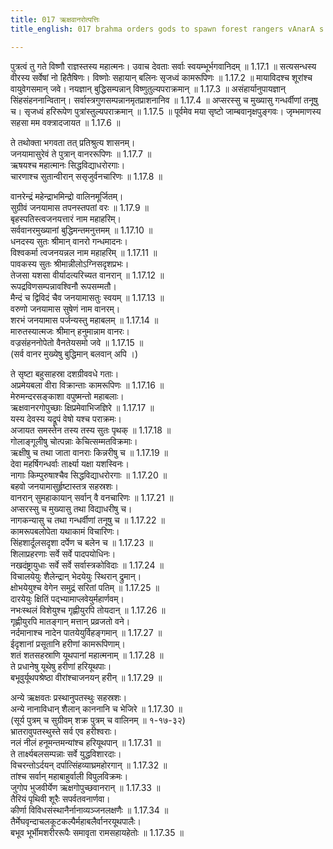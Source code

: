 ```yaml
---
title: 017 ऋक्षवानरोत्पत्तिः
title_english: 017 brahma orders gods to spawn forest rangers vAnarA s

---
```

<div class="audioEmbed"  caption="श्रीराम-हरिसीताराममूर्ति-घनपाठिभ्यां वचनम्" src="https://archive.org/download/Ramayana-recitation-Sriram-harisItArAmamUrti-Ghanapaati-v2/Kanda_1/Kanda_1_BK-017-Ruksha_Vaanarothpaththi.mp3"></div>
पुत्रत्वं तु गते विष्णौ राज्ञस्तस्य महात्मनः।  
उवाच देवताः सर्वाः स्वयम्भूर्भगवानिदम् ॥ 1.17.1 ॥   
सत्यसन्धस्य वीरस्य सर्वेषां नो हितैषिणः।  
विष्णोः सहायान् बलिनः सृजध्वं कामरूपिणः ॥ 1.17.2 ॥   
मायाविदश्च शूरांश्च वायुवेगसमान् जवे।  
नयज्ञान् बुद्धिसम्पन्नान् विष्णुतुल्यपराक्रमान् ॥ 1.17.3 ॥   
असंहार्यानुपायज्ञान् सिंहसंहननान्वितान्।  
सर्वास्त्रगुणसम्पन्नानमृतप्राशनानिव ॥ 1.17.4 ॥   
अप्सरस्सु च मुख्यासु गन्धर्वीणां तनूषु च।  
सृजध्वं हरिरूपेण पुत्रांस्तुल्यपराक्रमान् ॥ 1.17.5 ॥   
पूर्वमेव मया सृष्टो जाम्बवानृक्षपुङ्गवः।  
जृम्भमाणस्य सहसा मम वक्त्रादजायत ॥ 1.17.6 ॥   

ते तथोक्ता भगवता तत् प्रतिश्रुत्य शासनम्।  
जनयामासुरेवं ते पुत्रान् वानररूपिणः ॥ 1.17.7 ॥   
ऋषयश्च महात्मानः सिद्धविद्याधरोरगाः।  
चारणाश्च सुतान्वीरान् ससृजुर्वनचारिणः ॥ 1.17.8 ॥   

वानरेन्द्रं महेन्द्राभमिन्द्रो वालिनमूर्जितम्।  
सुग्रीवं जनयामास तपनस्तपतां वरः ॥ 1.17.9 ॥   
बृहस्पतिस्त्वजनयत्तारं नाम महाहरिम्।  
सर्ववानरमुख्यानां बुद्धिमन्तमनुत्तमम् ॥ 1.17.10 ॥   
धनदस्य सुतः श्रीमान् वानरो गन्धमादनः।  
विश्वकर्मा त्वजनयन्नल नाम महाहरिम् ॥ 1.17.11 ॥   
पावकस्य सुतः श्रीमान्नीलोऽग्निसदृशप्रभः।  
तेजसा यशसा वीर्यादत्यरिच्यत वानरान् ॥ 1.17.12 ॥   
रूपद्रविणसम्पन्नावश्विनौ रूपसम्मतौ।  
मैन्दं च द्विविदं चैव जनयामासतुः स्वयम् ॥ 1.17.13 ॥   
वरुणो जनयामास सुषेणं नाम वानरम्।  
शरभं जनयामास पर्जन्यस्तु महाबलम् ॥ 1.17.14 ॥   
मारुतस्यात्मजः श्रीमान् हनुमान्नाम वानरः।  
वज्रसंहननोपेतो वैनतेयसमो जवे ॥ 1.17.15 ॥   
(सर्व वानर मुख्येषु बुद्धिमान् बलवान् अपि ।)  

ते सृष्टा बहुसाहस्रा दशग्रीववधे गताः।  
अप्रमेयबला वीरा विक्रान्ताः कामरूपिणः ॥ 1.17.16 ॥   
मेरुमन्दरसङ्काशा वपुष्मन्तो महाबलाः।  
ऋक्षवानरगोपुच्छाः क्षिप्रमेवाभिजज्ञिरे ॥ 1.17.17 ॥   
यस्य देवस्य यद्रूपं वेषो यश्च पराक्रमः।  
अजायत समस्तेन तस्य तस्य सुतः पृथक् ॥ 1.17.18 ॥   
गोलाङ्गूलीषु चोत्पन्नाः केचित्सम्मतविक्रमाः।  
ऋक्षीषु च तथा जाता वानराः किन्नरीषु च ॥ 1.17.19 ॥   
देवा महर्षिगन्धर्वाः तार्क्ष्या यक्षा यशस्विनः।  
नागाः किम्पुरुषाश्चैव सिद्धविद्याधरोरगाः ॥ 1.17.20 ॥   
बहवो जनयामासुर्हृष्टास्तत्र सहस्रशः।  
वानरान् सुमहाकायान् सर्वान् वै वनचारिणः ॥ 1.17.21 ॥   
अप्सरस्सु च मुख्यासु तथा विद्याधरीषु च।  
नागकन्यासु च तथा गन्धर्वीणां तनूषु च ॥ 1.17.22 ॥   
कामरूपबलोपेता यथाकामं विचारिणः।  
सिंहशार्दूलसदृशा दर्पेण च बलेन च ॥ 1.17.23 ॥   
शिलाप्रहरणाः सर्वे सर्वे पादपयोधिनः।  
नखदंष्ट्रायुधाः सर्वे सर्वे सर्वास्त्रकोविदाः ॥ 1.17.24 ॥   
विचालयेयुः शैलेन्द्रान् भेदयेयुः स्थिरान् द्रुमान्।  
क्षोभयेयुश्च वेगेन समुद्रं सरितां पतिम् ॥ 1.17.25 ॥   
दारयेयुः क्षितिं पद्भ्यामाप्लवेयुर्महार्णवम्।  
नभःस्थलं विशेयुश्च गृह्णीयुरपि तोयदान् ॥ 1.17.26 ॥   
गृह्णीयुरपि मातङ्गान् मत्तान् प्रव्रजतो वने।  
नर्दमानाश्च नादेन पातयेयुर्विहङ्गमान् ॥ 1.17.27 ॥   
ईदृशानां प्रसूतानि हरीणां कामरूपिणाम्।  
शतं शतसहस्राणि यूथपानां महात्मनाम् ॥ 1.17.28 ॥   
ते प्रधानेषु यूथेषु हरीणां हरियूथपाः।  
बभूवुर्यूथपश्रेष्ठा वीरांश्चाजनयन् हरीन् ॥ 1.17.29 ॥   

अन्ये ऋक्षवतः प्रस्थानुपतस्थुः सहस्रशः।  
अन्ये नानाविधान् शैलान् काननानि च भेजिरे ॥ 1.17.30 ॥   
(सूर्य पुत्रम् च सुग्रीवम् शक्र पुत्रम् च वालिनम् ॥ १-१७-३२)  
भ्रातरावुपतस्थुस्ते सर्व एव हरीश्वराः।  
नलं नीलं हनूमन्तमन्यांश्च हरियूथपान् ॥ 1.17.31 ॥   
ते तार्क्ष्यबलसम्पन्नाः सर्वे युद्धविशारदाः।  
विचरन्तोऽर्दयन् दर्पात्सिंहव्याघ्रमहोरगान् ॥ 1.17.32 ॥   
तांश्च सर्वान् महाबाहुर्वाली विपुलविक्रमः।  
जुगोप भुजवीर्येण ऋक्षगोपुच्छवानरान् ॥ 1.17.33 ॥   
तैरियं पृथिवी शूरैः सपर्वतवनार्णवा।  
कीर्णा विविधसंस्थानैर्नानाव्यञ्जनलक्षणैः ॥ 1.17.34 ॥   
तैर्मेघवृन्दाचलकूटकल्पैर्महाबलैर्वानरयूथपालैः।  
बभूव भूर्भीमशरीररूपैः समावृता रामसहायहेतोः ॥ 1.17.35 ॥   